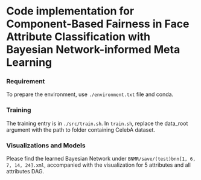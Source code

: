 # Code implementation for Component-Based Fairness in Face Attribute Classification with Bayesian Network-informed Meta Learning 

### Requirement
To prepare the environment, use `./environment.txt` file and conda.

### Training
The training entry is in `./src/train.sh`. In `train.sh`, replace the data_root argument with the path to folder containing CelebA dataset. 

### Visualizations and Models 
Please find the learned Bayesian Network under `BNMR/save/(test)bnn[1, 6, 7, 14, 24].xml`, accompanied with the visualization for 5 attributes and all attributes DAG.